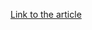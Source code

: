 [Link to the article](https://www.fortinet.com/blog/threat-research/ddos-botnets-target-zyxel-vulnerability-cve-2023-28771)

